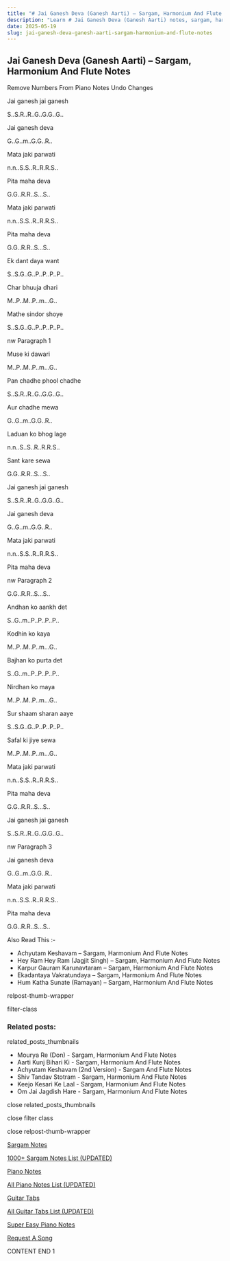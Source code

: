 ```yaml
---
title: "# Jai Ganesh Deva (Ganesh Aarti) – Sargam, Harmonium And Flute Notes"
description: "Learn # Jai Ganesh Deva (Ganesh Aarti) notes, sargam, harmonium notations and flute notes. Easy step-by-step tutorial for beginners."
date: 2025-05-19
slug: jai-ganesh-deva-ganesh-aarti-sargam-harmonium-and-flute-notes
---
```


## Jai Ganesh Deva (Ganesh Aarti) – Sargam, Harmonium And Flute Notes

Remove Numbers From Piano Notes
Undo Changes

Jai ganesh jai ganesh

S..S.R..R..G..G.G..G..

Jai ganesh deva

G..G..m..G.G..R..

Mata jaki parwati

n.n..S.S..R..R.R.S..

Pita maha deva

G.G..R.R..S…S..

Mata jaki parwati

n.n..S.S..R..R.R.S..

Pita maha deva

G.G..R.R..S…S..

Ek dant daya want

S..S.G..G..P..P..P..P..

Char bhuuja dhari

M..P..M..P..m…G..

Mathe sindor shoye

S..S.G..G..P..P..P..P..

nw Paragraph 1

Muse ki dawari

M..P..M..P..m…G..

Pan chadhe phool chadhe

S..S.R..R..G..G.G..G..

Aur chadhe mewa

G..G..m..G.G..R..

Laduan ko bhog lage

n.n..S..S..R..R.R.S..

Sant kare sewa

G.G..R.R..S…S..

Jai ganesh jai ganesh

S..S.R..R..G..G.G..G..

Jai ganesh deva

G..G..m..G.G..R..

Mata jaki parwati

n.n..S.S..R..R.R.S..

Pita maha deva

nw Paragraph 2

G.G..R.R..S…S..

Andhan ko aankh det

S..G..m..P..P..P..P..

Kodhin ko kaya

M..P..M..P..m…G..

Bajhan ko purta det

S..G..m..P..P..P..P..

Nirdhan ko maya

M..P..M..P..m…G..

Sur shaam sharan aaye

S..S.G..G..P..P..P..P..

Safal ki jiye sewa

M..P..M..P..m…G..

Mata jaki parwati

n.n..S.S..R..R.R.S..

Pita maha deva

G.G..R.R..S…S..

Jai ganesh jai ganesh

S..S.R..R..G..G.G..G..

nw Paragraph 3

Jai ganesh deva

G..G..m..G.G..R..

Mata jaki parwati

n.n..S.S..R..R.R.S..

Pita maha deva

G.G..R.R..S…S..

Also Read This :-

* Achyutam Keshavam – Sargam, Harmonium And Flute Notes
* Hey Ram Hey Ram (Jagjit Singh) – Sargam, Harmonium And Flute Notes
* Karpur Gauram Karunavtaram – Sargam, Harmonium And Flute Notes
* Ekadantaya Vakratundaya – Sargam, Harmonium And Flute Notes
* Hum Katha Sunate (Ramayan) – Sargam, Harmonium And Flute Notes

relpost-thumb-wrapper

filter-class

### Related posts:

related_posts_thumbnails

* Mourya Re (Don) - Sargam, Harmonium And Flute Notes
* Aarti Kunj Bihari Ki - Sargam, Harmonium And Flute Notes
* Achyutam Keshavam (2nd Version) - Sargam And Flute Notes
* Shiv Tandav Stotram - Sargam, Harmonium And Flute Notes
* Keejo Kesari Ke Laal - Sargam, Harmonium And Flute Notes
* Om Jai Jagdish Hare - Sargam, Harmonium And Flute Notes

close related_posts_thumbnails

close filter class

close relpost-thumb-wrapper

[Sargam Notes](https://www.notationsworld.com/sargam-notes.html)

[1000+ Sargam Notes List (UPDATED)](https://www.notationsworld.com/all-songs-list-sargam-notes.html)

[Piano Notes](https://www.notationsworld.com/piano-notes.html)

[All Piano Notes List (UPDATED)](https://www.notationsworld.com/all-songs-list-piano-notes.html)

[Guitar Tabs](https://www.notationsworld.com/guitar-tabs.html)

[All Guitar Tabs List (UPDATED)](https://www.notationsworld.com/all-songs-list-guitar-tabs.html)

[Super Easy Piano Notes](https://studywall.in/)

[Request A Song](https://www.notationsworld.com/request-a-song.html)

CONTENT END 1

